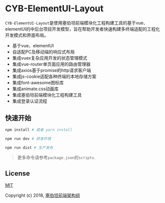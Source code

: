 # CYB-ElementUI-Layout

`CYB-ElementUI-Layout`是使用塞伯坦前端模块化工程构建工具的基于vue、elementUI的中后台项目开发模型，旨在帮助开发者快速构建多终端适配的工程化开发模式和界面布局。

* 基于vue、elementUI
* 自适配PC及移动端的响应式布局
* 集成vuex复杂应用开发的状态管理模式
* 集成vue-router单页面应用的路由管理器
* 集成axios基于promise的http请求客户端
* 集成js-cookie适配各种终端的本地存储方案
* 集成font-awesome图标库
* 集成animate.css动画库
* 集成塞伯坦前端模块化工程构建工具
* 集成登录认证流程

## 快速开始

```bash
npm install # 或者 yarn install

npm run dev # 研发环境

npm run dist # 生产发布
```

> 更多命令请参考`package.json`的`scripts`.

## License

[MIT](http://opensource.org/licenses/MIT)

Copyright (c) 2018, [塞伯坦前端架构组](https://github.com/jd-cyb)